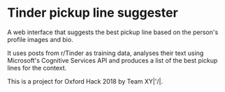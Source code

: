 # Tinder pickup line suggester
A web interface that suggests the best pickup line based on the person's profile images and bio.

It uses posts from r/Tinder as training data, analyses their text using Microsoft's Cognitive Services API and produces a list of the best pickup lines for the context.

This is a project for Oxford Hack 2018 by Team XY\|\'\/\|.
